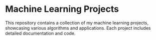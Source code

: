 # **Machine Learning Projects**

This repository contains a collection of my machine learning projects, showcasing various algorithms and applications. Each project includes detailed documentation and code.